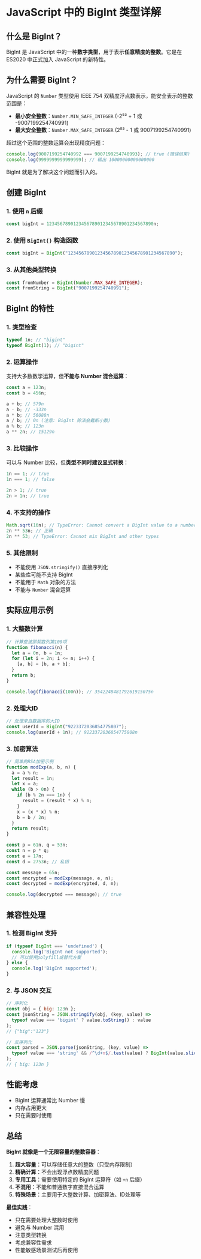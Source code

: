 # JavaScript 中的 BigInt 类型详解

## 什么是 BigInt？

BigInt 是 JavaScript 中的一种**数字类型**，用于表示**任意精度的整数**。它是在 ES2020 中正式加入 JavaScript 的新特性。

## 为什么需要 BigInt？

JavaScript 的 `Number` 类型使用 IEEE 754 双精度浮点数表示，能安全表示的整数范围是：

- **最小安全整数**：`Number.MIN_SAFE_INTEGER` (-2⁵³ + 1 或 -9007199254740991)
- **最大安全整数**：`Number.MAX_SAFE_INTEGER` (2⁵³ - 1 或 9007199254740991)

超过这个范围的整数运算会出现精度问题：

```javascript
console.log(9007199254740992 === 9007199254740993); // true (错误结果)
console.log(9999999999999999); // 输出 10000000000000000
```

BigInt 就是为了解决这个问题而引入的。

## 创建 BigInt

### 1. 使用 `n` 后缀

```javascript
const bigInt = 1234567890123456789012345678901234567890n;
```

### 2. 使用 `BigInt()` 构造函数

```javascript
const bigInt = BigInt("1234567890123456789012345678901234567890");
```

### 3. 从其他类型转换

```javascript
const fromNumber = BigInt(Number.MAX_SAFE_INTEGER);
const fromString = BigInt("9007199254740991");
```

## BigInt 的特性

### 1. 类型检查

```javascript
typeof 1n; // "bigint"
typeof BigInt(1); // "bigint"
```

### 2. 运算操作

支持大多数数学运算，但**不能与 Number 混合运算**：

```javascript
const a = 123n;
const b = 456n;

a + b; // 579n
a - b; // -333n
a * b; // 56088n
a / b; // 0n (注意: BigInt 除法会截断小数)
a % b; // 123n
a ** 2n; // 15129n
```

### 3. 比较操作

可以与 Number 比较，但**类型不同时建议显式转换**：

```javascript
1n == 1; // true
1n === 1; // false

2n > 1; // true
2n > 1n; // true
```

### 4. 不支持的操作

```javascript
Math.sqrt(16n); // TypeError: Cannot convert a BigInt value to a number
2n ** 53n; // 正确
2n ** 53; // TypeError: Cannot mix BigInt and other types
```

### 5. 其他限制

- 不能使用 `JSON.stringify()` 直接序列化
- 某些库可能不支持 BigInt
- 不能用于 `Math` 对象的方法
- 不能与 `Number` 混合运算

## 实际应用示例

### 1. 大整数计算

```javascript
// 计算斐波那契数列第100项
function fibonacci(n) {
  let a = 0n, b = 1n;
  for (let i = 2n; i <= n; i++) {
    [a, b] = [b, a + b];
  }
  return b;
}

console.log(fibonacci(100n)); // 354224848179261915075n
```

### 2. 处理大ID

```javascript
// 处理来自数据库的大ID
const userId = BigInt("9223372036854775807");
console.log(userId + 1n); // 9223372036854775808n
```

### 3. 加密算法

```javascript
// 简单的RSA加密示例
function modExp(a, b, n) {
  a = a % n;
  let result = 1n;
  let x = a;
  while (b > 0n) {
    if (b % 2n === 1n) {
      result = (result * x) % n;
    }
    x = (x * x) % n;
    b = b / 2n;
  }
  return result;
}

const p = 61n, q = 53n;
const n = p * q;
const e = 17n;
const d = 2753n; // 私钥

const message = 65n;
const encrypted = modExp(message, e, n);
const decrypted = modExp(encrypted, d, n);

console.log(decrypted === message); // true
```

## 兼容性处理

### 1. 检测 BigInt 支持

```javascript
if (typeof BigInt === 'undefined') {
  console.log('BigInt not supported');
  // 可以使用polyfill或替代方案
} else {
  console.log('BigInt supported');
}
```

### 2. 与 JSON 交互

```javascript
// 序列化
const obj = { big: 123n };
const jsonString = JSON.stringify(obj, (key, value) => 
  typeof value === 'bigint' ? value.toString() : value
);
// {"big":"123"}

// 反序列化
const parsed = JSON.parse(jsonString, (key, value) => 
  typeof value === 'string' && /^\d+n$/.test(value) ? BigInt(value.slice(0, -1)) : value
);
// { big: 123n }
```

## 性能考虑

- BigInt 运算通常比 Number 慢
- 内存占用更大
- 只在需要时使用

## 总结

**BigInt 就像是一个无限容量的整数容器**：

1. **超大容量**：可以存储任意大的整数（只受内存限制）
2. **精确计算**：不会出现浮点数精度问题
3. **专用工具**：需要使用特定的 BigInt 运算符（如 `+n` 后缀）
4. **不混用**：不能和普通数字直接混合运算
5. **特殊场景**：主要用于大整数计算、加密算法、ID处理等

**最佳实践**：
- 只在需要处理大整数时使用
- 避免与 Number 混用
- 注意类型转换
- 考虑兼容性需求
- 性能敏感场景测试后再使用
